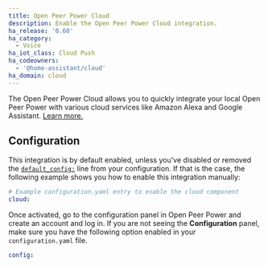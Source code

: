 ```yaml
---
title: Open Peer Power Cloud
description: Enable the Open Peer Power Cloud integration.
ha_release: '0.60'
ha_category:
  - Voice
ha_iot_class: Cloud Push
ha_codeowners:
  - '@home-assistant/cloud'
ha_domain: cloud
---
```


The Open Peer Power Cloud allows you to quickly integrate your local Open Peer Power with various cloud services like Amazon Alexa and Google Assistant. [Learn more.](/cloud)

## Configuration

This integration is by default enabled, unless you've disabled or removed the [`default_config:`](https://www.home-assistant.io/integrations/default_config/) line from your configuration. If that is the case, the following example shows you how to enable this integration manually:

```yaml
# Example configuration.yaml entry to enable the cloud component
cloud:
```

Once activated, go to the configuration panel in Open Peer Power and create an account and log in. If you are not seeing the **Configuration** panel, make sure you have the following option enabled in your `configuration.yaml` file.

```yaml
config:
```
